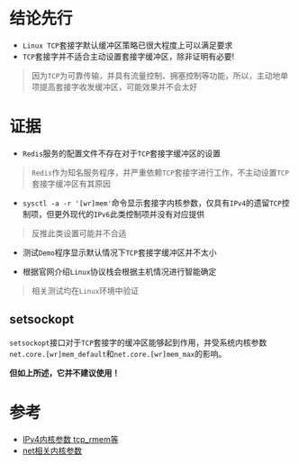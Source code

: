 
# 结论先行

+ `Linux TCP`套接字默认缓冲区策略已很大程度上可以满足要求
+ `TCP`套接字并不适合主动设置套接字缓冲区，除非证明有必要!

> 因为`TCP`为可靠传输，并具有流量控制、拥塞控制等功能，所以，主动地单项提高套接字收发缓冲区，可能效果并不会太好

# 证据

+ `Redis`服务的配置文件不存在对于`TCP`套接字缓冲区的设置
> `Redis`作为知名服务程序，并严重依赖`TCP`套接字进行工作，不主动设置`TCP`套接字缓冲区有其原因

+ `sysctl -a -r '[wr]mem'`命令显示套接字内核参数，仅具有`IPv4`的遗留`TCP`控制项，但更外现代的`IPv6`此类控制项并没有对应提供
> 反推此类设置可能并不合适

+  测试`Demo`程序显示默认情况下`TCP`套接字缓冲区并不太小

+ 根据官网介绍`Linux`协议栈会根据主机情况进行智能确定

> 相关测试均在`Linux`环境中验证

## setsockopt

`setsockopt`接口对于`TCP`套接字的缓冲区能够起到作用，并受系统内核参数`net.core.[wr]mem_default`和`net.core.[wr]mem_max`的影响。

**但如上所述，它并不建议使用！**


# 参考
+ [IPv4内核参数 tcp_rmem等](https://www.kernel.org/doc/html/latest/networking/ip-sysctl.html)
+ [net相关内核参数](https://www.kernel.org/doc/html/latest/admin-guide/sysctl/net.html)

